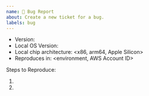 ```yaml
---
name: 🐛 Bug Report
about: Create a new ticket for a bug.
labels: bug
---
```


<!-- Please search existing issues to avoid creating duplicates. -->

- Version:
- Local OS Version:
- Local chip architecture: <x86, arm64, Apple Silicon>
- Reproduces in: <environment, AWS Account ID>

Steps to Reproduce:

1.
2.
